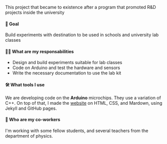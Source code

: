 This project that became to existence after a program that promoted R&D projects inside the university

#### 🏁 Goal

Build experiments with destination to be used in schools and university lab classes

#### 👩‍💻 What are my responsabilities

- Design and build experiments suitable for lab classes
- Code on Arduino and test the hardware and sensors
- Write the necessary documentation to use the lab kit

#### 🛠️ What tools I use

We are developing code on the **Arduino** microchips. They use a variation of C++. On top of that, I made the [website](https://librelab.github.io) on HTML, CSS, and Mardown, using Jekyll and GitHub pages.

#### 👥 Who are my co-workers

I'm working with some fellow students, and several teachers from the department of physics.

